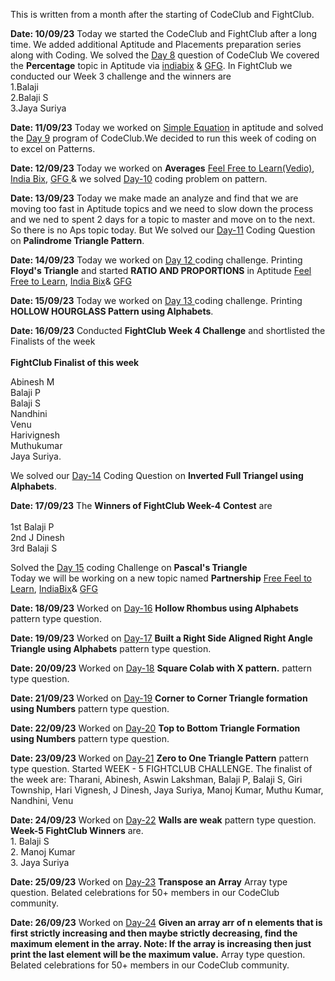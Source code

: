 This is written from a month after the starting of CodeClub and FightClub.

**Date: 10/09/23**
Today we started the CodeClub and FightClub after a long time.
We added additional Aptitude and Placements preparation series along with Coding.
We solved the [Day 8](https://onlinegdb.com/uLVTaDNC3) question of CodeClub
We covered the **Percentage** topic in Aptitude via [indiabix](https://www.indiabix.com/aptitude/percentage/formulas) & [GFG](https://www.geeksforgeeks.org/percentage-aptitude-questions/).
In FightClub we conducted our Week 3 challenge and the winners are<br>
1.Balaji <br>
2.Balaji S <br>
3.Jaya Suriya <br>

**Date: 11/09/23**
Today we worked on [Simple Equation](geeksforgeeks.org/simplification-questions-aptitude/) in aptitude and solved the [Day 9](https://onlinegdb.com/vBz25ofJC) program of CodeClub.We decided to run this week of coding on to excel on Patterns.

**Date: 12/09/23**
Today we worked on **Averages**
[Feel Free to Learn(Vedio)](https://www.feelfreetolearn.com/course?Id=5afd5251a2c5ed42956c37b0),
[India Bix](https://www.indiabix.com/aptitude/average/formulas),
[GFG ](https://www.geeksforgeeks.org/average/)
& we solved [Day-10](https://onlinegdb.com/Z-dPzp-8j) coding problem on pattern.

**Date: 13/09/23**
Today we make made an analyze and find that we are moving too fast in Aptitude topics and we need to slow down the process and we ned to spent 2 days for a topic to master and move on to the next. So there is no Aps topic today. But We solved our [Day-11](https://onlinegdb.com/IZZBKGqnu) Coding Question on **Palindrome Triangle Pattern**.

**Date: 14/09/23**
Today we worked on [Day 12 ](https://onlinegdb.com/47KNi9vnb) coding challenge. Printing **Floyd's Triangle** and started **RATIO AND PROPORTIONS** in Aptitude
[Feel Free to Learn](https://www.feelfreetolearn.com/course?Id=5afd8150a2c5ed42956c3827),
[India Bix](https://www.indiabix.com/aptitude/ratio-and-proportion/formulas)&
[GFG ]( https://www.geeksforgeeks.org/ratio-and-proportion-gq/)

**Date: 15/09/23**
Today we worked on [Day 13 ](https://onlinegdb.com/smOu14F4m) coding challenge. Printing **HOLLOW HOURGLASS Pattern using Alphabets**. 

**Date: 16/09/23**
Conducted **FightClub Week 4 Challenge** and shortlisted the Finalists of the week <br><br>
**FightClub Finalist of this week**

Abinesh M<br>
Balaji P<br>
Balaji S<br>
Nandhini<br>
Venu<br>
Harivignesh<br>
Muthukumar<br>
Jaya Suriya.<br>

We solved our [Day-14](https://onlinegdb.com/G621NLhjA) Coding Question on **Inverted Full Triangel using Alphabets**.

**Date: 17/09/23**
The **Winners of FightClub Week-4 Contest** are<br><br> 1st Balaji P<br>2nd J Dinesh<br> 3rd Balaji S<br>

Solved the [Day 15](https://onlinegdb.com/0FAmi3-qf) coding Challenge on **Pascal's Triangle**<br>
Today we will be working on a new topic named **Partnership**
[Free Feel to Learn](https://www.feelfreetolearn.com/course?Id=5afd551aa2c5ed42956c37c0),
[IndiaBix](https://www.indiabix.com/aptitude/partnership/formulas)&
[GFG](https://www.geeksforgeeks.org/partnership/)

**Date: 18/09/23**
Worked on [Day-16](https://onlinegdb.com/-85u6e15G) **Hollow Rhombus using Alphabets** pattern type question.

**Date: 19/09/23**
Worked on [Day-17](https://onlinegdb.com/5rSjMeAzHw) **Built a Right Side Aligned Right Angle Triangle using Alphabets** pattern type question.

**Date: 20/09/23**
Worked on [Day-18](https://onlinegdb.com/WM_Mg3aIE) **Square Colab with X pattern.** pattern type question.

**Date: 21/09/23**
Worked on [Day-19](https://onlinegdb.com/Vr1f3wETy) **Corner to Corner Triangle formation using Numbers** pattern type question.

**Date: 22/09/23**
Worked on [Day-20](https://onlinegdb.com/erXd_2FO4) **Top to Bottom Triangle Formation using Numbers** pattern type question.

**Date: 23/09/23**
Worked on [Day-21](https://onlinegdb.com/R8Bb0Cqh9) **Zero to One Triangle Pattern** pattern type question.
Started WEEK - 5 FIGHTCLUB CHALLENGE.
The finalist of the week are:
Tharani,
Abinesh,
Aswin Lakshman,
Balaji P,
Balaji S,
Giri Township,
Hari Vignesh,
J Dinesh,
Jaya Suriya,
Manoj Kumar,
Muthu Kumar,
Nandhini,
Venu

**Date: 24/09/23**
Worked on [Day-22](https://onlinegdb.com/6LAnfnH0n) **Walls are weak** pattern type question.
  **Week-5 FightClub Winners** are.<br>
      1. Balaji S<br>
      2. Manoj Kumar<br>
      3. Jaya Suriya<br>

**Date: 25/09/23**
Worked on [Day-23](https://onlinegdb.com/SuwiF0vr-) **Transpose an Array** Array type question.
Belated celebrations for 50+ members in our CodeClub community.

**Date: 26/09/23**
Worked on [Day-24](https://onlinegdb.com/IEAOlMVOu) **Given an array arr of n elements that is first strictly increasing and then maybe strictly decreasing,
find the maximum element in the array.
Note: If the array is increasing then just print the last element will be the maximum value.** Array type question.
Belated celebrations for 50+ members in our CodeClub community.






